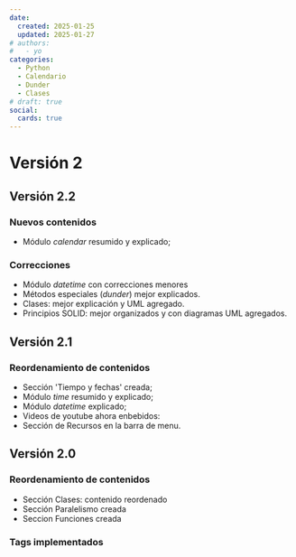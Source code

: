 ```yaml
---
date:
  created: 2025-01-25
  updated: 2025-01-27
# authors:
#   - yo
categories:
  - Python
  - Calendario
  - Dunder
  - Clases
# draft: true
social:
  cards: true
---
```



# Versión 2


## Versión 2.2


### Nuevos contenidos

- Módulo *calendar* resumido y explicado;


### Correcciones

- Módulo *datetime* con correcciones menores
- Métodos especiales (*dunder*) mejor explicados.
- Clases: mejor explicación y UML agregado.
- Principios SOLID: mejor organizados y con diagramas UML agregados.


<!-- mas -->

## Versión 2.1

### Reordenamiento de contenidos
- Sección 'Tiempo y fechas' creada;
- Módulo *time* resumido y explicado;
- Módulo *datetime* explicado;
- Videos de youtube ahora enbebidos:
- Sección de Recursos en la barra de menu.


## Versión 2.0

### Reordenamiento de contenidos
- Sección Clases: contenido reordenado
- Sección Paralelismo creada
- Seccion Funciones creada

### Tags implementados